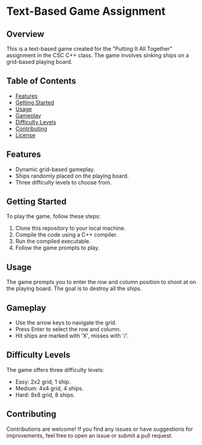 # Text-Based Game Assignment

## Overview
This is a text-based game created for the "Putting It All Together" assignment in the CSC C++ class. The game involves sinking ships on a grid-based playing board.

## Table of Contents
- [Features](#features)
- [Getting Started](#getting-started)
- [Usage](#usage)
- [Gameplay](#gameplay)
- [Difficulty Levels](#difficulty-levels)
- [Contributing](#contributing)
- [License](#license)

## Features
- Dynamic grid-based gameplay.
- Ships randomly placed on the playing board.
- Three difficulty levels to choose from.

## Getting Started
To play the game, follow these steps:

1. Clone this repository to your local machine.
2. Compile the code using a C++ compiler.
3. Run the compiled executable.
4. Follow the game prompts to play.

## Usage
The game prompts you to enter the row and column position to shoot at on the playing board. The goal is to destroy all the ships.

## Gameplay
- Use the arrow keys to navigate the grid.
- Press Enter to select the row and column.
- Hit ships are marked with 'X', misses with '/'.

## Difficulty Levels
The game offers three difficulty levels:

- Easy: 2x2 grid, 1 ship.
- Medium: 4x4 grid, 4 ships.
- Hard: 8x8 grid, 8 ships.

## Contributing
Contributions are welcome! If you find any issues or have suggestions for improvements, feel free to open an issue or submit a pull request.
